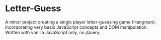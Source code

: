 # Letter-Guess

A minor project creating a single player letter-guessing game (Hangman); incorporating very basic JavaScript concepts and DOM manipulation. Written with vanilla JavaScript only, no jQuery.
